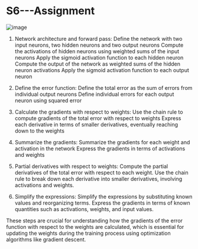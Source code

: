 # S6---Assignment

![image](https://github.com/harikishanm96/S6---Assignment/assets/53985105/d335718a-e6dd-4e5c-a82a-29d0bebc20cd)

1. Network architecture and forward pass:
   Define the network with two input neurons, two hidden neurons and two output neurons
   Compute the activations of hidden neurons using weighted sums of the input neurons
   Apply the sigmoid activation function to each hidden neuron
   Compute the output of the network as weighted sums of the hidden neuron activations
   Apply the sigmoid activation function to each output neuron

2. Define the error function:
   Define the total error as the sum of errors from individual output neurons
   Define individual errors for each output neuron using squared error

3. Calculate the gradients with respect to weights:
   Use the chain rule to compute gradients of the total error with respect to weights
   Express each derivative in terms of smaller derivatives, eventually reaching down to the weights

4. Summarize the gradients:
   Summarize the gradients for each weight and activation in the network
   Express the gradients in terms of activations and weights
   
5. Partial derivatives with respect to weights:
   Compute the partial derivatives of the total error with respect to each weight.
   Use the chain rule to break down each derivative into smaller derivatives, involving activations and weights.

6. Simplify the expressions:
   Simplify the expressions by substituting known values and reorganizing terms.
   Express the gradients in terms of known quantities such as activations, weights, and input values.
   
These steps are crucial for understanding how the gradients of the error function with respect to the weights are calculated, which is essential for updating the weights during the training process using optimization algorithms like gradient descent.

